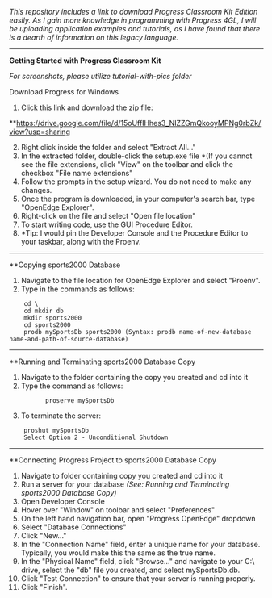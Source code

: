 
*This repository includes a link to download Progress Classroom Kit Edition easily. As I gain more knowledge in programming with Progress 4GL, I will be uploading application examples and tutorials, as I have found that there is a dearth of information on this legacy language.*

---------------------------------------------------------------------------------------------------------------------------------------
**Getting Started with Progress Classroom Kit**

*For screenshots, please utilize tutorial-with-pics folder*

Download Progress for Windows 
1.	Click this link and download the zip file: 

**https://drive.google.com/file/d/15oUffIHhes3_NIZZGmQkooyMPNg0rbZk/view?usp=sharing

2.	Right click inside the folder and select "Extract All..."
3.	In the extracted folder, double-click the setup.exe file *(If you cannot see the file extensions, click "View" on the toolbar and click the checkbox "File name extensions" 
4.	Follow the prompts in the setup wizard. You do not need to make any changes. 
5.	Once the program is downloaded, in your computer's search bar, type "OpenEdge Explorer". 
6.	Right-click on the file and select "Open file location" 
7.	To start writing code, use the GUI Procedure Editor. 
8.	*Tip: I would pin the Developer Console and the Procedure Editor to your taskbar, along with the Proenv.

-------------------------------------------------------------------------------------------------------------------------------------

**Copying sports2000 Database 

1. Navigate to the file location for OpenEdge Explorer and select "Proenv".
2. Type in the commands as follows:
```
    cd \
    cd mkdir db
    mkdir sports2000
    cd sports2000 
    prodb mySportsDb sports2000 (Syntax: prodb name-of-new-database name-and-path-of-source-database)
   ```
-------------------------------------------------------------------------------------------------------------------------------------

**Running and Terminating sports2000 Database Copy

1. Navigate to the folder containing the copy you created and cd into it 
2. Type the command as follows: 
```
	      proserve mySportsDb
  ```
3. To terminate the server:
```
	proshut mySportsDb
	Select Option 2 - Unconditional Shutdown
```
 
---------------------------------------------------------------------------------------------------------------------------------------

**Connecting Progress Project to sports2000 Database Copy

1. Navigate to folder containing copy you created and cd into it 
2. Run a server for your database *(See: Running and Terminating sports2000 Database Copy)*
3. Open Developer Console 
4. Hover over "Window" on toolbar and select "Preferences" 
5. On the left hand navigation bar, open "Progress OpenEdge" dropdown
6. Select "Database Connections" 
7. Click "New..."
8. In the "Connection Name" field, enter a unique name for your database. Typically, you would make this the same as the true name.
9. In the "Physical Name" field, click "Browse..." and navigate to your C:\ drive, select the "db" file you created, and select mySportsDb.db.
10. Click "Test Connection" to ensure that your server is running properly. 
11. Click "Finish".
